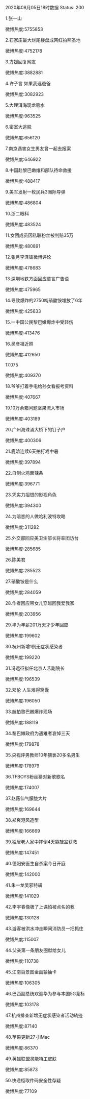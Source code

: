 2020年08月05日18时数据
Status: 200

1.张一山

微博热度:5755853

2.石家庄最大烂尾楼盘成网红拍照圣地

微博热度:4752178

3.方媛回复网友

微博热度:3882881

4.许子言 如果我选爸爸

微博热度:3082923

5.大理洱海现龙吸水

微博热度:963525

6.密室大逃脱

微博热度:656120

7.南京遇害女生男友曾一起去报案

微博热度:646922

8.中国赴黎巴嫩维和部队待命救援

微博热度:488417

9.美军发射一枚民兵3洲际导弹

微博热度:486804

10.浙二眼科

微博热度:483524

11.女团成员因私联粉丝被判赔35万

微博热度:480891

12.张月李泽锋微博评论

微博热度:478683

13.深圳地铁方面回应童言广告语

微博热度:475965

14.导致爆炸的2750吨硝酸铵堆放了6年

微博热度:425633

15.一中国公民黎巴嫩爆炸中受轻伤

微博热度:413476

16.吴彦祖近照

微博热度:412650

17.075

微博热度:409370

18.爷爷打着手电给孙女看报考资料

微博热度:407667

19.10万余箱问题坚果流入市场

微博热度:403189

20.广州海珠涌大桥下的钉子户

微博热度:400306

21.鹿晗连续6天拍打戏中暑

微博热度:397894

22.自制火鸡面辣条

微博热度:396771

23.凭实力招恨的影视角色

微博热度:394300

24.为暗恋的人做哈利波特攻略

微博热度:311282

25.外交部回应美卫生部长将率团访台

微博热度:285685

26.陈美君

微博热度:285523

27.硝酸铵是什么

微博热度:284059

28.作者回应带女儿穿越回我爱我家

微博热度:203956

29.华为年薪201万天才少年回应

微博热度:199602

30.杭州新增1例无症状感染者

微博热度:199220

31.冯远征拟任北京人艺副院长

微博热度:196539

32.邓伦 人生难得窝囊

微博热度:196050

33.航拍黎巴嫩爆炸现场

微博热度:188119

34.黎巴嫩政府为遇难者哀悼三天

微博热度:179878

35.央视评男教师10年猥亵20多名男生

微博热度:178979

36.TFBOYS粉丝猜对新歌歌名

微博热度:174007

37.赵薇仙气朦胧大片

微博热度:169644

38.郑爽港风造型

微博热度:166669

39.独居老人家中摔倒4天靠敲盆获救

微博热度:147451

40.德阳安医生自杀案今日开庭

微博热度:142000

41.朱一龙吴邪特辑

微博热度:141029

42.李宇春像极了上课怕被点名的我

微博热度:130128

43.游客被洪水冲走瞬间消防员一把抓住

微博热度:115007

44.父亲第一条朋友圈献给女儿

微博热度:110738

45.江南百景图金画轴抽卡

微博热度:106305

46.巴西副总统欢迎华为参与本国5G竞标

微博热度:103178

47.杭州排查新增无症状感染者活动轨迹

微博热度:87140

48.苹果更新27寸iMac

微博热度:86370

49.英雄联盟灵能特工皮肤

微博热度:85873

50.快递柜取件码安全性存疑

微博热度:77109

